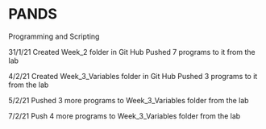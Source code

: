 # PANDS
Programming and Scripting

31/1/21
Created Week_2 folder in Git Hub
Pushed 7 programs to it from the lab 

4/2/21
Created Week_3_Variables folder in Git Hub
Pushed 3 programs to it from the lab

5/2/21
Pushed 3 more programs to Week_3_Variables folder from the lab

7/2/21 
Push 4 more programs to Week_3_Variables folder from the lab